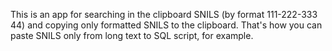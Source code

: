 This is an app for searching in the clipboard SNILS (by format 111-222-333 44) and copying only formatted SNILS to the clipboard.
That's how you can paste SNILS only from long text to SQL script, for example.